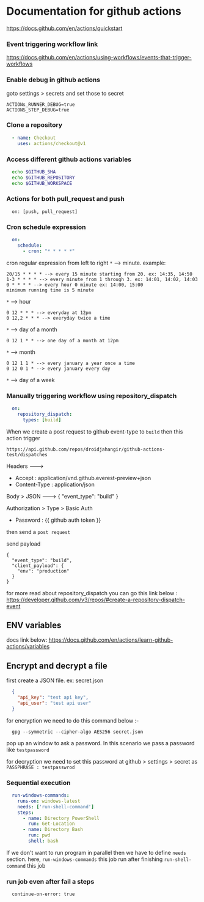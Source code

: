 # Documentation for github actions
https://docs.github.com/en/actions/quickstart

### Event triggering workflow link
https://docs.github.com/en/actions/using-workflows/events-that-trigger-workflows

### Enable debug in github actions
goto settings > secrets and set those to secret 

```shell
ACTIONs_RUNNER_DEBUG=true
ACTIONS_STEP_DEBUG=true
```
### Clone a repository
```YAML
  - name: Checkout
    uses: actions/checkout@v1
```
### Access different github actions variables
```bash
  echo $GITHUB_SHA
  echo $GITHUB_REPOSITORY
  echo $GITHUB_WORKSPACE
```
### Actions for both pull_request and push
```
  on: [push, pull_request]
```

### Cron schedule expression
```YAML
  on:
    schedule:
      - cron: "* * * * *"
```
cron regular expression from left to right
`*` --> minute. 
example:
```
20/15 * * * * --> every 15 minute starting from 20. ex: 14:35, 14:50
1-3 * * * * --> every minute from 1 through 3. ex: 14:01, 14:02, 14:03
0 * * * * --> every hour 0 minute ex: 14:00, 15:00
minimum running time is 5 minute
```

`*` --> hour
```
0 12 * * * --> everyday at 12pm
0 12,2 * * * --> everyday twice a time
```

`*` --> day of a month
```
0 12 1 * * --> one day of a month at 12pm
```

`*` --> month
```
0 12 1 1 * --> every january a year once a time
0 12 0 1 * --> every january every day
```
`*` --> day of a week

### Manually triggering workflow using repository_dispatch

```YAML
  on:
    repository_dispatch:
      types: [build]
```
When we create a post request to github event-type to `build` then this action trigger

```
https://api.github.com/repos/droidjahangir/github-actions-test/dispatches
```
Headers ---> 
* Accept : application/vnd.github.everest-preview+json
* Content-Type : application/json

Body > JSON --->
{
  "event_type": "build"
}

Authorization > Type > Basic Auth
* Password : {{ github auth token }}

then send a `post request`

send payload
```
{
  "event_type": "build",
  "client_payload": {
    "env": "production"
  }
}
```

for more read about repository_dispatch you can go this link below : 
https://developer.github.com/v3/repos/#create-a-repository-dispatch-event


## ENV variables
docs link below:
https://docs.github.com/en/actions/learn-github-actions/variables

## Encrypt and decrypt a file
first create a JSON file. ex: secret.json

```json
  {
    "api_key": "test api key",
    "api_user": "test api user"
  }
```

for encryption we need to do this command below :-
```
  gpg --symmetric --cipher-algo AES256 secret.json
```
pop up an window to ask a password. In this scenario we pass a password like `testpassword`

for decryption we need to set this password at github > settings > secret as `PASSPHRASE : testpasswrod`


### Sequential execution
```yml
  run-windows-commands:
    runs-on: windows-latest
    needs: ['run-shell-command']
    steps:
      - name: Directory PowerShell
        run: Get-Location
      - name: Directory Bash
        run: pwd
        shell: bash
```
If we don't want to run program in parallel then we have to define `needs` section. here, `run-windows-commands` this job run after finishing `run-shell-command` this job


### run job even after fail a steps
```
  continue-on-error: true
```
